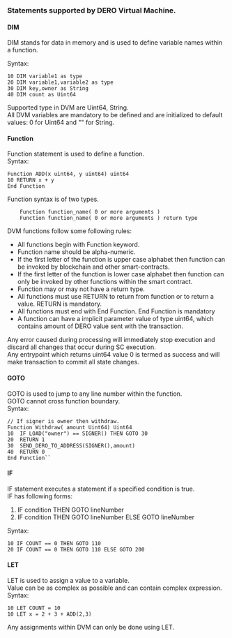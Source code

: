 ### Statements supported by  DERO Virtual Machine.  

#### DIM 
DIM stands for data in memory and is used to define variable names within a function.  

Syntax:
```
10 DIM variable1 as type 
20 DIM variable1,variable2 as type
30 DIM key,owner as String
40 DIM count as Uint64
```  
Supported type in DVM are Uint64, String.  
All DVM variables are mandatory to be defined and are initialized to default values: 0 for Uint64  and "" for String.  

#### Function  
Function statement is used to define a function.  
Syntax:  
```
Function ADD(x uint64, y uint64) uint64 
10 RETURN x + y
End Function
```  
Function syntax is of two types.  
```
    Function function_name( 0 or more arguments )
    Function function_name( 0 or more arguments ) return type
```
DVM functions follow some following rules:  
* All functions begin with Function keyword. 
* Function name should be alpha-numeric.
* If the first letter of the function is upper case alphabet then function can be invoked by blockchain and other smart-contracts. 
* If the first letter of the function is lower case alphabet then function can only be invoked by other functions within the smart contract.
* Function may or may not have a return type.
* All functions must use RETURN to return from function or to return a value. RETURN is mandatory.
* All functions must end with End Function. End Function is mandatory
* A function can have a implicit parameter value of type uint64, which contains amount of DERO value sent with the transaction.

Any error caused during processing will immediately stop execution and discard all changes that occur during SC execution.  
Any entrypoint which returns uint64 value 0 is termed as success and will make transaction to commit all state changes.  

#### GOTO
GOTO is used to jump to any line number within the function.  
GOTO cannot cross function boundary.  
Syntax:  
```
// If signer is owner then withdraw. 
Function Withdraw( amount Uint64) Uint64 
10  IF LOAD("owner") == SIGNER() THEN GOTO 30 
20  RETURN 1
30  SEND_DERO_TO_ADDRESS(SIGNER(),amount)
40  RETURN 0
End Function``
```

#### IF  
IF statement executes a statement if a specified condition is true.  
IF has following forms:
1. IF condition THEN GOTO lineNumber
2. IF condition THEN GOTO lineNumber ELSE GOTO lineNumber  
  
Syntax:  
```
10 IF COUNT == 0 THEN GOTO 110
20 IF COUNT == 0 THEN GOTO 110 ELSE GOTO 200
```

#### LET  
LET is used to assign a value to a variable.   
Value can be as complex as possible and can contain complex expression.  
Syntax:  
```
10 LET COUNT = 10
10 LET x = 2 + 3 + ADD(2,3)
```
Any assignments within DVM can only be done using LET.  
 



